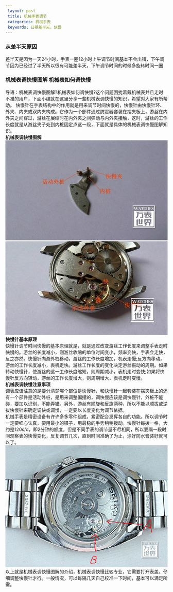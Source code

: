 ```yaml
---
 layout: post
 title: 机械手表调节
 categories: 机械手表
 keywords: 日期差半天，快慢
---
```



### 从差半天原因

差半天是因为一天24小时，手表一圈12小时上午调节时间基本不会出错，下午调节因为已经过了半天所以很有可能差半天，下午调节时间的时候多旋转时间一圈


### 机械表调快慢图解 机械表如何调快慢

导语：机械表调快慢图解?机械表如何调快慢?这个问题困扰着戴机械表并且走时不准的用户，下面小编就在这里分享一些机械表调快慢的知识，希望对大家有所帮助。
快慢针在手表结构中的作用就是用来调节时间快慢的，快慢针由快慢针环、外夹、内夹或双内夹构成。它作为一个部件通过防震器套装在摆夹板上，游丝在内外夹之间穿过，游丝在展缩时在内外夹之间弹动与内外夹接触，这时，游丝的工作长度就是从游丝夹子处到内桩固定点这一段，下面就是具体的机械表调快慢图解知识。  
**机械表调快慢图解**
  ![](/images/posts/机械手表调节/1.png)
  ![](/images/posts/机械手表调节/2.png)
**快慢针基本原理**  
快慢针调节时间快慢的基本原理就是，就是通过改变游丝工作长度来调整手表走时快慢的。游丝的长度减小，则游丝收缩的单位时间变小，频率变快，手表会走快，反之亦然。快慢针向游外桩移动，游丝的工作长度增加，机表走慢;反方向移动，游丝的工作长度减小，表机走快。游丝工作长度的变化决定游丝振动的周期。如果转动快慢针，使游丝的这一工作长度缩短，则周期减小，表机走时变快;如果将快慢针反方向转动，游丝的工作长度增大，则周期增大，表机走时变慢。  
**机械表调快慢注意事项**  
调表应该注意的是要分清楚哪个部位是快慢针，和快慢针一起套装在摆夹板上的还有一个部件是活动外桩，是用来调整偏摆的，调快慢应该是调快慢针，外桩不能碰，要加以识别，不能弄错。另外，游丝有顺旋和反旋两种，所以不能以顺拔或逆拔快慢针来确定调快或调慢，一定要以长度变化为调节依据。  
机械手表是精密设备有许许多多零件组成，紧密配合发挥各自的功能。所以调节时一定要细心认真，要用最小的镊子，用最稳的手势稍稍拨动。快慢针每拨一格，大约是120s/d，即2分钟的额度，但是不同手表的调节量不尽相同，所以要隔一段时间观察表的快慢变化，反复调节几次，直到时间准确了为止，涂好防水膏装好就可以了。  
 ![](/images/posts/机械手表调节/3.png)
以上就是机械表调快慢图解的介绍，机械表调快慢比较专业，它需要打开表盖。仔细调整快慢针才行。一般情况，可以每隔几天自己校准一下时间，基本可以满足所需。

